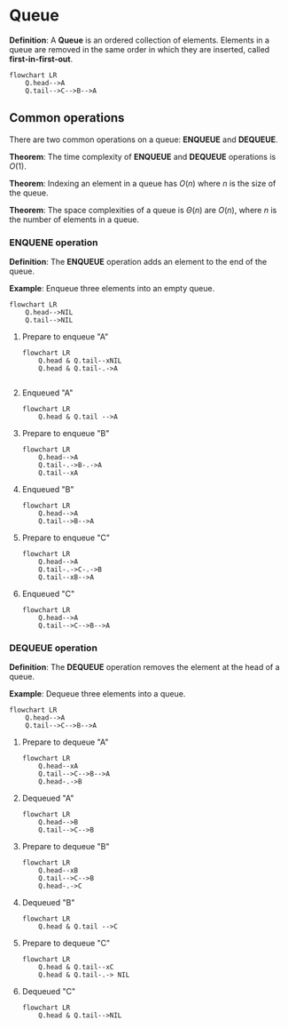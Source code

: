 # Queue

**Definition**: A **Queue** is an ordered collection of elements. Elements in a queue are removed in the same order in which they are inserted, called **first-in-first-out**.

```mermaid
flowchart LR
	Q.head-->A
	Q.tail-->C-->B-->A
```

## Common operations

There are two common operations on a queue: **ENQUEUE** and **DEQUEUE**.

**Theorem**: The time complexity of **ENQUEUE** and **DEQUEUE** operations is $O(1)$.

**Theorem**: Indexing an element in a queue has $O(n)$ where $n$ is the size of the queue.

**Theorem**: The space complexities of a queue is $\Theta(n)$ are $O(n)$, where $n$ is the number of elements in a queue.

### ENQUENE operation

**Definition**: The **ENQUEUE** operation adds an element to the end of the queue.

**Example**: Enqueue three elements into an empty queue.

```mermaid
flowchart LR
	Q.head-->NIL
	Q.tail-->NIL
```

1. Prepare to enqueue "A"

	```mermaid
	flowchart LR
		Q.head & Q.tail--xNIL
		Q.head & Q.tail-.->A
		
	```

1. Enqueued "A"

	```mermaid
	flowchart LR
		Q.head & Q.tail -->A
	```

1. Prepare to enqueue "B"

	```mermaid
	flowchart LR
		Q.head-->A
		Q.tail-.->B-.->A
		Q.tail--xA
	```

1. Enqueued "B"

	```mermaid
	flowchart LR
		Q.head-->A
		Q.tail-->B-->A
	```

1. Prepare to enqueue "C"

	```mermaid
	flowchart LR
		Q.head-->A
		Q.tail-.->C-.->B
		Q.tail--xB-->A
	```

1. Enqueued "C"

	```mermaid
	flowchart LR
		Q.head-->A
		Q.tail-->C-->B-->A
	```

### DEQUEUE operation

**Definition**: The **DEQUEUE** operation removes the element at the head of a queue.

**Example**: Dequeue three elements into a queue.

```mermaid
flowchart LR
	Q.head-->A
	Q.tail-->C-->B-->A
```

1. Prepare to dequeue "A"

	```mermaid
	flowchart LR
		Q.head--xA
		Q.tail-->C-->B-->A
		Q.head-.->B
	```

1. Dequeued "A"

	```mermaid
	flowchart LR
		Q.head-->B
		Q.tail-->C-->B
	```

1. Prepare to dequeue "B"

	```mermaid
	flowchart LR
		Q.head--xB
		Q.tail-->C-->B
		Q.head-.->C
	```

1. Dequeued "B"

	```mermaid
	flowchart LR
		Q.head & Q.tail -->C
	```

1. Prepare to dequeue "C"

	```mermaid
	flowchart LR
		Q.head & Q.tail--xC
		Q.head & Q.tail-.-> NIL
	```

1. Dequeued "C"

	```mermaid
	flowchart LR
		Q.head & Q.tail-->NIL
	```